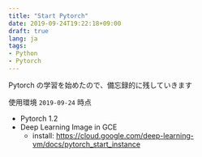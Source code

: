 ```yaml
---
title: "Start Pytorch"
date: 2019-09-24T19:22:18+09:00
draft: true
lang: ja
tags:
- Python
- Pytorch
---
```


Pytorch の学習を始めたので、備忘録的に残していきます

使用環境 `2019-09-24` 時点
- Pytorch 1.2
- Deep Learning Image in GCE
    - install: https://cloud.google.com/deep-learning-vm/docs/pytorch_start_instance
